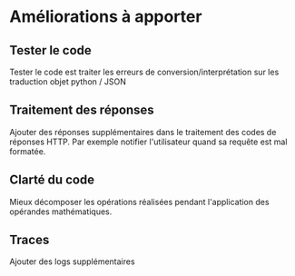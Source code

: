 # Améliorations à apporter

## Tester le code

Tester le code est traiter les erreurs de conversion/interprétation sur les traduction objet python / JSON

## Traitement des réponses

Ajouter des réponses supplémentaires dans le traitement des codes de réponses HTTP.
Par exemple notifier l'utilisateur quand sa requête est mal formatée.

## Clarté du code

Mieux décomposer les opérations réalisées pendant l'application des opérandes mathématiques.

## Traces

Ajouter des logs supplémentaires